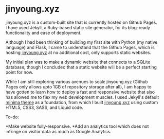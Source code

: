 # jinyoung.xyz

jinyoung.xyz is a custom-built site that is currently hosted on Github Pages. I have used Jekyll, a Ruby-based static site generator, for its blog-ready functionality and ease of deployment.

Although I had been thinking of building my first site with Python (my native language) and Flask, I came to understand that the Github Pages, which is hosting [jinyoung.xyz](https://jinyoung.xyz/) at no additional cost, only supports static websites. 

My initial plan was to make a dynamic website that connects to a SQLite database, though I concluded that a static website will be a perfect starting point for now.

While I am still exploring various avenues to scale jinyoung.xyz (Github Pages only allows upto 1GB of repository storage after all), I am happy to have gotten to learn how to deploy a fast and responsive website that also has allowed me to flex my web development muscles. I used Jekyll's default [minima theme](https://jekyll.github.io/minima/) as a foundation, from which I built [jinyoung.xyz](https://jinyoung.xyz/) using custom HTML5, CSS3, SASS, and Liquid code. 

To-do:

*Make website fully-responsive.
*Add an analytics tool which does not infringe on visitor data as much as Google Analytics.
